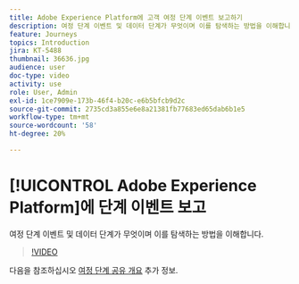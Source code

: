 ```yaml
---
title: Adobe Experience Platform에 고객 여정 단계 이벤트 보고하기
description: 여정 단계 이벤트 및 데이터 단계가 무엇이며 이를 탐색하는 방법을 이해합니다.
feature: Journeys
topics: Introduction
jira: KT-5488
thumbnail: 36636.jpg
audience: user
doc-type: video
activity: use
role: User, Admin
exl-id: 1ce7909e-173b-46f4-b20c-e6b5bfcb9d2c
source-git-commit: 2735cd3a855e6e8a21381fb77683ed65dab6b1e5
workflow-type: tm+mt
source-wordcount: '58'
ht-degree: 20%

---
```


# [!UICONTROL Adobe Experience Platform]에 단계 이벤트 보고

여정 단계 이벤트 및 데이터 단계가 무엇이며 이를 탐색하는 방법을 이해합니다.

>[!VIDEO](https://video.tv.adobe.com/v/36636?quality=12&learn=on)

다음을 참조하십시오 [여정 단계 공유 개요](https://experienceleague.adobe.com/docs/journeys/using/building-journeys/sharing-journey-steps/sharing-overview.html?lang=en) 추가 정보.
